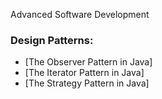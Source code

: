 Advanced Software Development
### Design Patterns:
- [The Observer Pattern in Java]
- [The Iterator Pattern in Java]
- [The Strategy Pattern in Java]
